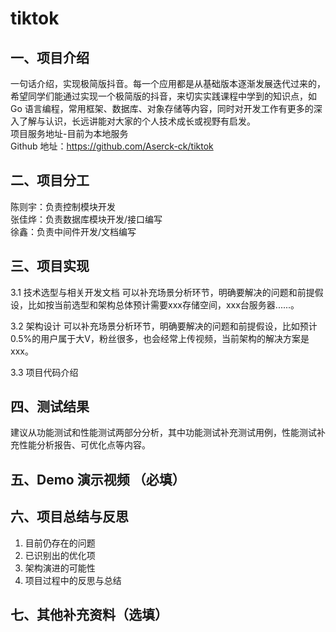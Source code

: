 # tiktok
## 一、项目介绍
一句话介绍，实现极简版抖音。每一个应用都是从基础版本逐渐发展迭代过来的，希望同学们能通过实现一个极简版的抖音，来切实实践课程中学到的知识点，如 Go 语言编程，常用框架、数据库、对象存储等内容，同时对开发工作有更多的深入了解与认识，长远讲能对大家的个人技术成长或视野有启发。  
项目服务地址-目前为本地服务  
Github  地址：https://github.com/Aserck-ck/tiktok



## 二、项目分工
陈则宇：负责控制模块开发  
张佳烨：负责数据库模块开发/接口编写  
徐鑫：负责中间件开发/文档编写  

## 三、项目实现
3.1 技术选型与相关开发文档
可以补充场景分析环节，明确要解决的问题和前提假设，比如按当前选型和架构总体预计需要xxx存储空间，xxx台服务器......。









3.2 架构设计
可以补充场景分析环节，明确要解决的问题和前提假设，比如预计0.5%的用户属于大V，粉丝很多，也会经常上传视频，当前架构的解决方案是xxx。




3.3 项目代码介绍









## 四、测试结果
建议从功能测试和性能测试两部分分析，其中功能测试补充测试用例，性能测试补充性能分析报告、可优化点等内容。









## 五、Demo 演示视频 （必填）











## 六、项目总结与反思
1. 目前仍存在的问题
2. 已识别出的优化项
3. 架构演进的可能性
4. 项目过程中的反思与总结

## 七、其他补充资料（选填）





